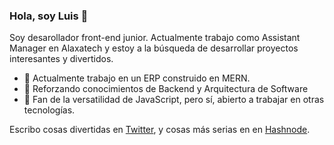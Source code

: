 ### Hola, soy Luis 👋

Soy desarollador front-end junior. Actualmente trabajo como Assistant Manager en Alaxatech y estoy a la búsqueda de desarrollar proyectos interesantes y divertidos.

- 🔭 Actualmente trabajo en un ERP construido en MERN.
- 🌱 Reforzando conocimientos de Backend y Arquitectura de Software
- 💛 Fan de la versatilidad de JavaScript, pero sí, abierto a trabajar en otras tecnologías.

Escribo cosas divertidas en [Twitter](https://www.twitter.com/acostheta),
  y cosas más serias en en [Hashnode](https://acostheta.hashnode.dev).


<!--
**acostheta/acostheta** is a ✨ _special_ ✨ repository because its `README.md` (this file) appears on your GitHub profile.

Here are some ideas to get you started:

- 🔭 I’m currently working on ...
- 🌱 I’m currently learning ...
- 👯 I’m looking to collaborate on ...
- 🤔 I’m looking for help with ...
- 💬 Ask me about ...
- 📫 How to reach me: ...
- 😄 Pronouns: ...
- ⚡ Fun fact: ...
-->
